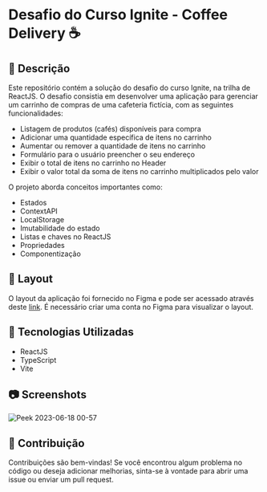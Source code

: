 # Desafio do Curso Ignite - Coffee Delivery ☕

## 📖 Descrição

Este repositório contém a solução do desafio do curso Ignite, na trilha de ReactJS. O desafio consistia em desenvolver uma aplicação para gerenciar um carrinho de compras de uma cafeteria fictícia, com as seguintes funcionalidades:

- Listagem de produtos (cafés) disponíveis para compra
- Adicionar uma quantidade específica de itens no carrinho
- Aumentar ou remover a quantidade de itens no carrinho
- Formulário para o usuário preencher o seu endereço
- Exibir o total de itens no carrinho no Header
- Exibir o valor total da soma de itens no carrinho multiplicados pelo valor

O projeto aborda conceitos importantes como:

- Estados
- ContextAPI
- LocalStorage
- Imutabilidade do estado
- Listas e chaves no ReactJS
- Propriedades
- Componentização

## 🎨 Layout

O layout da aplicação foi fornecido no Figma e pode ser acessado através deste [link](https://www.figma.com/file/5yT9ZzZmRQRS4yivGGB3pl/Coffee-Delivery/duplicate). É necessário criar uma conta no Figma para visualizar o layout.

## 🚀 Tecnologias Utilizadas

- ReactJS
- TypeScript
- Vite

## 📷 Screenshots

![Peek 2023-06-18 00-57](https://github.com/layla-ventilari/coffee-delivery/assets/99200113/b94110b1-c84d-4a35-90ff-8db9d9d7f7c1)

## 🤝 Contribuição

Contribuições são bem-vindas! Se você encontrou algum problema no código ou deseja adicionar melhorias, sinta-se à vontade para abrir uma issue ou enviar um pull request.


